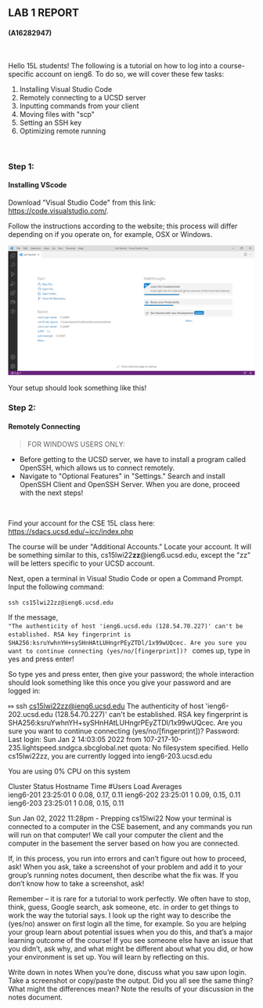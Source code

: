 ## **LAB 1 REPORT**
#### (A16282947)
<br/>

Hello 15L students! The following is a tutorial on how to log into a course-specific account on ieng6. To do so, we will cover these few tasks:

1. Installing Visual Studio Code
2. Remotely connecting to a UCSD server
3. Inputting commands from your client
4. Moving files with "scp"
5. Setting an SSH key
6. Optimizing remote running

<br/>

### **Step 1:**
#### Installing VScode
Download "Visual Studio Code" from this link: https://code.visualstudio.com/. 

Follow the instructions according to the website; this process will differ depending on if you operate on, for example, OSX or Windows.

![image](Screenshot2022-01-13141746.png)

Your setup should look something like this!
<br/>
### **Step 2:**
#### Remotely Connecting
> FOR WINDOWS USERS ONLY:
- Before getting to the UCSD server, we have to install a program called OpenSSH, which allows us to connect remotely.
- Navigate to "Optional Features" in "Settings." Search and install OpenSSH Client and OpenSSH Server. When you are done, proceed with the next steps!

<br/>

Find your account for the CSE 15L class here: https://sdacs.ucsd.edu/~icc/index.php

The course will be under "Additional Accounts." Locate your account. It will be something similar to this, cs15lwi22**zz**@ieng6.ucsd.edu, except the "zz" will be letters specific to your UCSD account.

Next, open a terminal in Visual Studio Code or open a Command Prompt. Input the following command:

`ssh cs15lwi22zz@ieng6.ucsd.edu`

If the message,<br/>
`"The authenticity of host 'ieng6.ucsd.edu (128.54.70.227)' can't be established.
RSA key fingerprint is SHA256:ksruYwhnYH+sySHnHAtLUHngrPEyZTDl/1x99wUQcec.
Are you sure you want to continue connecting (yes/no/[fingerprint])? ` comes up, type in yes and press enter!

So type yes and press enter, then give your password; the whole interaction should look something like this once you give your password and are logged in:

⤇ ssh cs15lwi22zz@ieng6.ucsd.edu
The authenticity of host 'ieng6-202.ucsd.edu (128.54.70.227)' can't be established.
RSA key fingerprint is SHA256:ksruYwhnYH+sySHnHAtLUHngrPEyZTDl/1x99wUQcec.
Are you sure you want to continue connecting (yes/no/[fingerprint])? 
Password: 
Last login: Sun Jan  2 14:03:05 2022 from 107-217-10-235.lightspeed.sndgca.sbcglobal.net
quota: No filesystem specified.
Hello cs15lwi22zz, you are currently logged into ieng6-203.ucsd.edu

You are using 0% CPU on this system

Cluster Status 
Hostname     Time    #Users  Load  Averages  
ieng6-201   23:25:01   0  0.08,  0.17,  0.11
ieng6-202   23:25:01   1  0.09,  0.15,  0.11
ieng6-203   23:25:01   1  0.08,  0.15,  0.11

Sun Jan 02, 2022 11:28pm - Prepping cs15lwi22
Now your terminal is connected to a computer in the CSE basement, and any commands you run will run on that computer! We call your computer the client and the computer in the basement the server based on how you are connected.

If, in this process, you run into errors and can’t figure out how to proceed, ask! When you ask, take a screenshot of your problem and add it to your group’s running notes document, then describe what the fix was. If you don’t know how to take a screenshot, ask!

Remember – it is rare for a tutorial to work perfectly. We often have to stop, think, guess, Google search, ask someone, etc. in order to get things to work the way the tutorial says. I look up the right way to describe the (yes/no) answer on first login all the time, for example. So you are helping your group learn about potential issues when you do this, and that’s a major learning outcome of the course! If you see someone else have an issue that you didn’t, ask why, and what might be different about what you did, or how your environment is set up. You will learn by reflecting on this.

Write down in notes When you’re done, discuss what you saw upon login. Take a screenshot or copy/paste the output. Did you all see the same thing? What might the differences mean? Note the results of your discussion in the notes document.


<!-- 



Trying Some Commands
Moving Files with scp
Setting an SSH Key
Optimizing Remote Running
-->